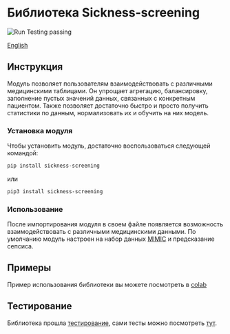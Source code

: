 # Библиотека Sickness-screening
<div>
  <a href="https://github.com/CTLab-ITMO/sickness-screening/actions" style="text-decoration:none;">
    <img src="https://img.shields.io/badge/Run%20Testing-passing-brightgreen" alt="Run Testing passing">
  </a>
</div>

[English](sepsis-predictions/README.md)

## Инструкция

Модуль позволяет пользователям взаимодействовать с различными медицинскими таблицами.
Он упрощает агрегацию, балансировку, заполнение пустых значений данных, связанных с конкретным пациентом.
Также позволяет достаточно быстро и просто получить статистики по данным, нормализовать их и обучить на них модель.

### Установка модуля

Чтобы установить модуль, достаточно воспользоваться следующей командой:

```bash
pip install sickness-screening
```
или
```bash
pip3 install sickness-screening
```
### Использование
После импортирования модуля в своем файле появляется возможность взаимодействовать с различными медицинскими данными. 
По умолчанию модуль настроен на набор данных [MIMIC](https://mimic.mit.edu/gettingstarted/cloud/) и предсказание сепсиса. 

## Примеры
Пример использования библиотеки вы можете посмотреть в [colab](./exampleSepsis.ipynb)
## Тестирование
Библиотека прошла [тестирование](https://github.com/CTLab-ITMO/sickness-screening/actions/new), сами тесты можно посмотреть [тут](sepsis-predictions/tests).

[//]: # (### Устройство MIMIC)

[//]: # (В примерах разберем, как с помощью модуля sickness-screening обучить модель предсказывать сепсис на наборе данных MIMIC.)

[//]: # (В MIMIC есть множество таблиц, но для примера нам потребуются следующие таблицы:)

[//]: # (1. **chartevents.csv** —— содержит данные мониторинга пациентов, например: температура тела, артериальное давление.)

[//]: # (2. **labevents.csv** —— содержит данные различных анализов пациентов, например различные характеристики анализов крови для пациентов.)

[//]: # (3. **diagnoses.csv** —— содержит информацию о диагнозах, которые получил пациент.)

[//]: # (4. **d_icd_diagnoses** —— расшифрофки кодов диагнозов для каждого диагноза.)

[//]: # (5. **d_labitems.csv** —— расшифрофки кодов анализов для каждого пациента. )

[//]: # ()
[//]: # (#### Аггрегирование данных о диагнозах пациентов:)

[//]: # (Для начала соберем данные о диагнозах пациентов:)

[//]: # (```python)

[//]: # (import sickness_screening as ss)

[//]: # ()
[//]: # (ss.get_diagnoses_data&#40;patient_diagnoses_csv='diagnoses.csv', )

[//]: # (                 all_diagnoses_csv='d_icd_diagnoses.csv',)

[//]: # (                 output_file_csv='gottenDiagnoses.csv'&#41;)

[//]: # (```)

[//]: # (Здесь мы для каждого пациента из **patient_diagnoses_csv** получаем коды диагнозов, а далее, используя **all_diagnoses_csv** )

[//]: # (мы уже получаем файл **output_file_csv** в котором для каждого пациента уже хранится расшифровка его диагноза. )

[//]: # (#### Получение данных о том, есть ли конкретный диагноз у пациента)

[//]: # (```python)

[//]: # (import sickness_screening as ss)

[//]: # (ss.get_diseas_info&#40;diagnoses_csv='gottenDiagnoses.csv', title_column='long_title', diseas_str='sepsis',)

[//]: # (                    diseas_column='has_sepsis', subject_id_column='subject_id', log_stats=True,)

[//]: # (                    output_csv='sepsis_info.csv'&#41;)

[//]: # (```)

[//]: # (Здесь используем таблицу, которую мы получили из предыдущего примера, чтобы на выходе получить таблицу, в которой содержатся данные о том,)

[//]: # (был ли у этого человека в диагнозе продстрока sepsis, или нет. )

[//]: # ()
[//]: # (#### Аггрегирование данных, необходимых для нахождения ССВР &#40;синдром системной воспалительной рекции&#41;)

[//]: # (Теперь соберем некоторые данные, необходимые для определения ССВР:)

[//]: # (```python)

[//]: # (import sickness_screening as ss)

[//]: # ()
[//]: # (ss.get_analyzes_data&#40;analyzes_csv='chartevents.csv', subject_id_col='subject_id', itemid_col='itemid',)

[//]: # (                      charttime_col='charttime', value_col='value', valuenum_col='valuenum',)

[//]: # (                      itemids=[220045, 220210, 223762, 223761, 225651], rest_columns=['Heart rate', 'Respiratory rate', 'Temperature Fahrenheit', 'Temperature Celsius',)

[//]: # (                        'Direct Bilurubin'], output_csv='ssir.csv'&#41;)

[//]: # (```)

[//]: # (Здесь мы используя таблицу **analyzes_csv**, **itemids**&#40;коды анализов, которые мы хотим собрать&#41;, **rest_columns**&#40;колонки, которые мы хотим оставить в выходной таблице&#41;,)

[//]: # (Фунукция собирает из analyzes_csv замеры для пациентов с кодами **itemids** и записать их в **output_csv**, оставив только колонки, которые есть в **rest_columns**)

[//]: # (В данной функции **subject_id_col** и **itemid_col** отвечают за колонки, отведенные под коды пациентов и анализов соответсвенно.)

[//]: # (**charttime_col** отвечает за время. **valuenum_col** отвечает за колонку с единицами измерения анализов. )

[//]: # (#### Комбинирование данных о диагнозах и ССВР)

[//]: # (Теперь скомбинируем данные из предыдущих двух примеров в одну таблицу:)

[//]: # (```python)

[//]: # (import sickness_screening as ss)

[//]: # ()
[//]: # (ss.combine_data&#40;first_data='gottenDiagnoses.csv', )

[//]: # (                              second_data='ssir.csv',)

[//]: # (                              output_file='diagnoses_and_ssir.csv'&#41;)

[//]: # (```)

[//]: # ()
[//]: # (#### Сбор и комбинирование данных об анализах крови, с данными об диагнозах и ССВР)

[//]: # (Соберем данные об анализах крови пациентов и скомбинируем их в одну таблицу:)

[//]: # (```python)

[//]: # (import sickness_screening as ss)

[//]: # ()
[//]: # (ss.merge_and_get_data&#40;merge_with='diagnoses_and_ssir.csv', )

[//]: # (                      blood_csv='labevents.csv',)

[//]: # (                      get_data_from='chartevents.csv',)

[//]: # (                      output_csv='merged_data.csv',)

[//]: # (                      analyzes_names = {)

[//]: # (                        51222: "Hemoglobin",)

[//]: # (                        51279: "Red Blood Cell",)

[//]: # (                        51240: "Large Platelets",)

[//]: # (                        50861: "Alanine Aminotransferase &#40;ALT&#41;",)

[//]: # (                        50878: "Asparate Aminotransferase &#40;AST&#41;",)

[//]: # (                        225651: "Direct Bilirubin",)

[//]: # (                        50867: "Amylase",)

[//]: # (                        51301: "White Blood Cells"}&#41;)

[//]: # (```)

[//]: # (Данная функция ищет данные об **analyzes_names** пациентов из таблиц **blood_csv.csv** и **get_data_from**, )

[//]: # (комбинирует их вместе с **merge_with**. Стоит отметить, что эта функция также комбинирует данные о болезни каждого пациента. )

[//]: # (#### Балансировка данных внутри каждого пациента:)

[//]: # (Сбалансируем данные по общему количеству строк для пациентов с сепсисом и без. )

[//]: # (```python)

[//]: # (import sickness_screening as ss)

[//]: # (ss.balance_on_patients&#40;balancing_csv='merged_data.csv', disease_col='has_sepsis', subject_id_col='subject_id',)

[//]: # (                        output_csv='balance.csv',)

[//]: # (                        output_filtered_csv='balance_filtered.csv',)

[//]: # (                        filtering_on=200,)

[//]: # (                        number_of_patient_selected=50000,)

[//]: # (                        log_stats=True)

[//]: # (                        &#41;)

[//]: # (```)

[//]: # (#### Компрессия данных о каждом пациенте &#40;если в наборе данных пропуски, то внутри каждого пациента пропуски заполнятся значением из этого пациента&#41;)

[//]: # (Теперь заполним пропуски имеющимися данными для каждого пациента, не заполняя статистическими значениями или константами:)

[//]: # (```python)

[//]: # (import sickness_screening as ss)

[//]: # ()
[//]: # (ss.compress&#40;df_to_compress='balanced_data.csv', )

[//]: # (            subject_id_col='subject_id',)

[//]: # (            output_csv='compressed_data.csv'&#41;)

[//]: # ()
[//]: # (```)

[//]: # (#### Выбрать лучших пациентов с данными для балансировки)

[//]: # (```python)

[//]: # (import sickness_screening as ss)

[//]: # ()
[//]: # (ss.choose&#40;compressed_df_csv='compressed_data.csv', )

[//]: # (          output_file='final_balanced_data.csv'&#41;)

[//]: # (```)

[//]: # ()
[//]: # (#### Заполнение пропущенных значений модой)

[//]: # (```python)

[//]: # (import sickness_screening as ss)

[//]: # ()
[//]: # (ss.fill_values&#40;balanced_csv='final_balanced_data.csv', )

[//]: # (               strategy='most_frequent', )

[//]: # (               output_csv='filled_data.csv'&#41;)

[//]: # (```)

[//]: # ()
[//]: # (#### Тренировка модели на наборе данных)

[//]: # (```python)

[//]: # (import sickness_screening as ss)

[//]: # (from sklearn.ensemble import RandomForestClassifier)

[//]: # (from sklearn.preprocessing import MinMaxScaler)

[//]: # (model = ss.train_model&#40;df_to_train_csv='filled_data.csv', )

[//]: # (                       categorical_col=['Large Platelets'], )

[//]: # (                       columns_to_train_on=['Amylase'], )

[//]: # (                       model=RandomForestClassifier&#40;&#41;, )

[//]: # (                       single_cat_column='White Blood Cells', )

[//]: # (                       has_disease_col='has_sepsis', )

[//]: # (                       subject_id_col='subject_id', )

[//]: # (                       valueuom_col='valueuom', )

[//]: # (                       scaler=MinMaxScaler&#40;&#41;, )

[//]: # (                       random_state=42, )

[//]: # (                       test_size=0.2&#41;)

[//]: # (```)

[//]: # (В этой функции мы обучаем **RandomForestClassifier** из scikit-learn на наборе данных с одной категориальной колонкой, с одной числовой колонкой)

[//]: # (и с одной категориальной колонкой, которую можно преобразовать в числовую. В качестве метода нормализации используется **MinMaxScaler** из scikit-learn.)

[//]: # (#### Например, можно вставить такие модели, как CatBoostClassifier или SVC с разными ядрами)

[//]: # (CatBoostClassifier:)

[//]: # (```python)

[//]: # (class_weights = {0: 1, 1: 15})

[//]: # (clf = CatBoostClassifier&#40;loss_function='MultiClassOneVsAll', class_weights=class_weights, iterations=50, learning_rate=0.1, depth=5&#41;)

[//]: # (clf.fit&#40;X_train, y_train&#41;)

[//]: # (```)

[//]: # (SVC с использованием гауссова ядра с радиальной базовой функцией &#40;RBF&#41;:)

[//]: # (```python)

[//]: # (class_weights = {0: 1, 1: 13})

[//]: # (param_dist = {)

[//]: # (    'C': reciprocal&#40;0.1, 100&#41;,)

[//]: # (    'gamma': reciprocal&#40;0.01, 10&#41;,)

[//]: # (    'kernel': ['rbf'])

[//]: # (})

[//]: # ()
[//]: # (svm_model = SVC&#40;class_weight=class_weights, random_state=42&#41;)

[//]: # (random_search = RandomizedSearchCV&#40;)

[//]: # (    svm_model,)

[//]: # (    param_distributions=param_dist,)

[//]: # (    n_iter=10,)

[//]: # (    cv=5,)

[//]: # (    scoring=make_scorer&#40;recall_score, pos_label=1&#41;,)

[//]: # (    n_jobs=-1)

[//]: # (&#41;)

[//]: # (```)

[//]: # ()
[//]: # (### Второй способ &#40;трансформеры TabNet и DeepFM&#41;)

[//]: # (#### Сборка датасета)

[//]: # (С помощью функции process_features можно собрать датасет из признаков. На вход данная функция принимает:)

[//]: # (* файл с признаками, по умолчанию 'chartevents.csv')

[//]: # (* файл, в который будет записан итоговый датасет, по умолчанию 'df.csv')

[//]: # (* список с названиями признаков, по умолчанию ART BP Systolic, HR, RR, Temperature C)

[//]: # (  )
[//]: # (```python)

[//]: # (import sickness_screening as ss)

[//]: # ()
[//]: # (ss.process_features&#40;file_path = 'chartevents.csv', output_path = 'df.csv', item_ids = {)

[//]: # (                        225309: "ART BP Systolic",)

[//]: # (                        220045: "HR",)

[//]: # (                        220210: "RR",)

[//]: # (                        223762: "Temperature C"}&#41;)

[//]: # (```)

[//]: # (Добавляем таргет с помощью функции)

[//]: # (```python)

[//]: # (import sickness_screening as ss)

[//]: # ()
[//]: # (ss.add_diagnosis_column&#40;drgcodes_path = 'drgcodes.csv', feature_path = 'df.csv', output_path = 'df.csv'&#41;)

[//]: # (```)

[//]: # (где:)

[//]: # (* drgcodes_path - файл с диагнозами, по умолчанию 'drgcodes.csv')

[//]: # (* feature_path - наш файл с признаками, по умолчанию 'df.csv')

[//]: # (* output_path - файл, в который будет записан итоговый датасет, по умолчанию 'df.csv')

[//]: # ()
[//]: # (#### Заполнение пропусков)

[//]: # ()
[//]: # (```python)

[//]: # (import sickness_screening as ss)

[//]: # ()
[//]: # (ss.impute_data&#40;input_path = 'df.csv', output_path = 'df.csv', features = {)

[//]: # (                        225309: "ART BP Systolic",)

[//]: # (                        220045: "HR",)

[//]: # (                        220210: "RR",)

[//]: # (                        223762: "Temperature C"}, imputation_method='nona'&#41;)

[//]: # (```)

[//]: # (Эта функция поможет убрать пропуски в датасете с помощью библиотеки NoNa. Данный алгоритм заполняет пропуски различными методами машинного обучения, по умолчанию используется StandardScaler, Ridge и RandomForestClassifier.)

[//]: # ()
[//]: # ()
[//]: # (В качестве imputation_method можно использовать:)

[//]: # (* SimpleImputer)

[//]: # (  - mean)

[//]: # (  - median)

[//]: # (  - most_frequent)

[//]: # (* KNNImputer)

[//]: # (  - knn)

[//]: # (* IterativeImputer)

[//]: # (  - iterative)

[//]: # (* dropna)

[//]: # ()
[//]: # (#### Борьба с дисбалансом классов)

[//]: # ()
[//]: # (```python)

[//]: # (import sickness_screening as ss)

[//]: # ()
[//]: # (ss.resample_data&#40;input_path = 'df.csv', test_size = 0.4, random_state = 42, features = {)

[//]: # (                        225309: "ART BP Systolic",)

[//]: # (                        220045: "HR",)

[//]: # (                        220210: "RR",)

[//]: # (                        223762: "Temperature C"}, target = 'diagnosis', resampled_output_path = 'train_data.csv', test_output_path = 'test_data.csv', resampling_method='SMOTE'&#41;)

[//]: # (```)

[//]: # (На вход данная функция принимает входные и выходные файлы &#40;'df.csv', 'train_data.csv' и 'test_data.csv'&#41;, признаки и целевую переменную.)

[//]: # (По умолчанию используется синтетическое генерирование данных &#40;SMOTE&#41;, но можно выбрать:)

[//]: # (* RandomOverSampler,)

[//]: # (* RandomUnderSampler,)

[//]: # (* ADASYN,)

[//]: # (* SMOTEENN,)

[//]: # (* SMOTETomek.)

[//]: # ()
[//]: # (Дисбаланс классов в тестовых и валидационных данных можно убрать с помощью функции:)

[//]: # (```python)

[//]: # (import sickness_screening as ss)

[//]: # ()
[//]: # (ss.resample_test_val_data&#40;input_path = 'test_data.csv', test_size = 0.4, random_state = 42, features = {)

[//]: # (                        225309: "ART BP Systolic",)

[//]: # (                        220045: "HR",)

[//]: # (                        220210: "RR",)

[//]: # (                        223762: "Temperature C"}, target = 'diagnosis', test_output_path = 'test_data.csv', val_output_path = 'val_data.csv'&#41;)

[//]: # (```)

[//]: # ()
[//]: # (#### Обучение трансформера: TabNet или DeepFM &#40;по умолчанию TabNet&#41;)

[//]: # (TabNet - это архитектура глубокого обучения на основе табличных данных. TabNet применяет последовательные оценки для выбора признаков, которые следует использовать на каждом этапе принятия решения. )

[//]: # (Сначала используем полуконтролируемое предварительное обучение с помощью TabNetPretrainer, а далее создаём и обучаем модель классификации с использованием TabNetClassifier. По умолчанию: )

[//]: # (* learning rate = 0.05,)

[//]: # (* планировщик изменения скорости обучения &#40;learning rate scheduler&#41; - StepLR,)

[//]: # ()
[//]: # ()
[//]: # (Для scheduler также используем: оптимизатор Adam, step_size = 10, gamma = 0.9)

[//]: # (* маскировка sparsemax,)

[//]: # ()
[//]: # (  )
[//]: # (Sparsemax - мягкий максимум, генерирует разреженное распределение, где большинство значений равны 0.)

[//]: # ()
[//]: # (```python)

[//]: # (import sickness_screening as ss)

[//]: # ()
[//]: # (ss.train_model&#40;model_type = 'TabNet', train_path = 'train_data.csv', val_path = 'val_data.csv', feature_importances_path = 'fimp.txt', model_save_path = 'tabnet_model_test', optimizer_params = dict&#40;lr=0.05&#41;, scheduler_params = {)

[//]: # (    "step_size": 10,)

[//]: # (    "gamma": 0.9)

[//]: # (}, pretraining_lr=0.05, training_lr=0.05, mask_type='sparsemax', pretraining_ratio=1.0, max_epochs=200, patience=50, deepfm_params=None&#41;)

[//]: # (```)

[//]: # ()
[//]: # (Можно использовать:)

[//]: # (* в качестве scheduler:)

[//]: # (  - MultiStepLR)

[//]: # (  - ExponentialLR)

[//]: # (  - CosineAnnealingLR)

[//]: # (  - ReduceLROnPlateau)

[//]: # (  - CyclicLR)

[//]: # (  - OneCycleLR)

[//]: # (* в качестве sparsemax:)

[//]: # (  - entmax)

[//]: # (  - softmax)

[//]: # (* в качестве оптимизатора:)

[//]: # (  - Adamax)

[//]: # (  - AdamW)

[//]: # (  - SGD)

[//]: # (  - RMSprop)

[//]: # ()
[//]: # (#### Просмотр метрик)

[//]: # (После обучения модели можно посмотреть точность предсказаний с помощью функции evaluate_tabnet_model:)

[//]: # ()
[//]: # (```python)

[//]: # (import sickness_screening as ss)

[//]: # ()
[//]: # (ss.evaluate_tabnet_model&#40;model_path = 'tabnet_model_test.zip', test_data_path = 'test_data.csv', metrics_output_path = 'metrics.txt'&#41;)

[//]: # (```)

[//]: # ()
[//]: # (### Пример использования библиотеки вы можете посмотреть в [colab]&#40;./exampleSepsis.ipynb&#41;)

[//]: # ()
[//]: # (#### Результаты)

[//]: # (Accuracy = 0.60)

[//]: # ()
[//]: # (Recall = 0.92)

[//]: # ()
[//]: # (#### Была произведена визуализация по 2 PCA компонентам)

[//]: # (![Image alt]&#40;./Визуализация_2_PCA_компоненты.png&#41;)

[//]: # (Распределение по компонентам представлено ниже:)

[//]: # ()
[//]: # (|                  | Нагрузка на первую компоненту | Нагрузка на вторую компоненту |)

[//]: # (| ---------------- | :---: | :---: |)

[//]: # (| Heart rate       |           -0.101450           |            0.991611           |)

[//]: # (| Temperature      |            0.001178           |            0.013098           |)

[//]: # (| Systolic BP      |            0.994771           |            0.100169           |)

[//]: # (| Respiratory rate |            0.011673           |            0.080573           |)

[//]: # (| MEWS             |           -0.000660           |            0.003313           |)

[//]: # ()
[//]: # (Найти закономерностей не получилось.)

[//]: # ()
[//]: # (#### Обучен вариационный кодировщик для построения разделимого 2D пространства.)

[//]: # (![Image alt]&#40;./Вариационный_кодировщик.png&#41;)

[//]: # (Можем заметить, что они накладываются друг на друга и неразделимы.)
